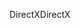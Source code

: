<span data-ttu-id="ef679-101">DirectX</span><span class="sxs-lookup"><span data-stu-id="ef679-101">DirectX</span></span>